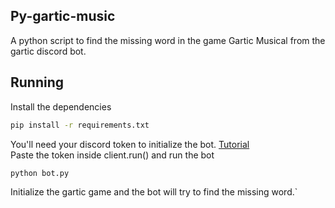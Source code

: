 ## Py-gartic-music

A python script to find the missing word in the game Gartic Musical from the gartic discord bot.

## Running
Install the dependencies
```bash
pip install -r requirements.txt
````

You'll need your discord token to initialize the bot. [Tutorial](https://linuxhint.com/get-discord-token/)
<br>
Paste the token inside client.run() and run the bot
```bash
python bot.py
```

Initialize the gartic game and the bot will try to find the missing word.`